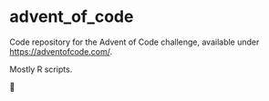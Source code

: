 # advent_of_code
 
Code repository for the Advent of Code challenge, available under https://adventofcode.com/. 

Mostly R scripts.

🎄